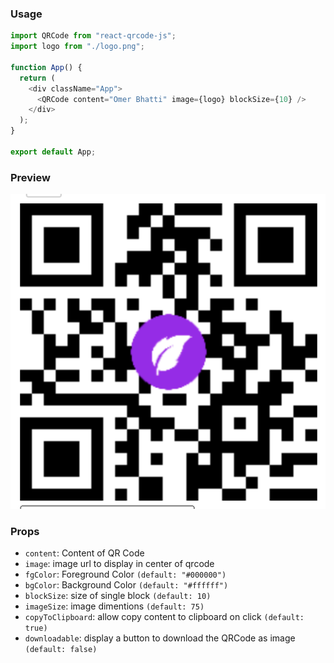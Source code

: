 ### Usage

```js
import QRCode from "react-qrcode-js";
import logo from "./logo.png";

function App() {
  return (
    <div className="App">
      <QRCode content="Omer Bhatti" image={logo} blockSize={10} />
    </div>
  );
}

export default App;
```

### Preview
![preview](assets/resource.png)

### Props
- `content`: Content of QR Code
- `image`: image url to display in center of qrcode
- `fgColor`: Foreground Color `(default: "#000000")`
- `bgColor`: Background Color `(default: "#ffffff")`
- `blockSize`: size of single block `(default: 10)`
- `imageSize`: image dimentions `(default: 75)`
- `copyToClipboard`: allow copy content to clipboard on click `(default: true)`
- `downloadable`: display a button to download the QRCode as image `(default: false)`


